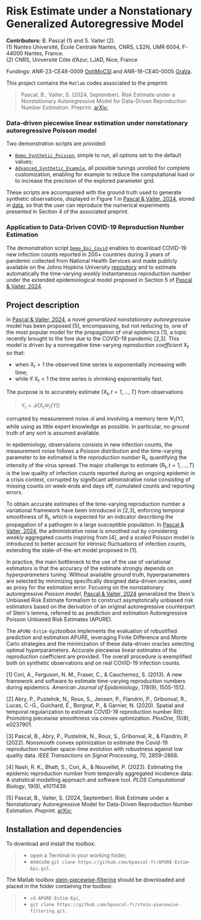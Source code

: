 # Risk Estimate under a Nonstationary Generalized Autoregressive Model 



**Contributors:** B. Pascal (1) and S. Vaiter (2).  
(1) Nantes Université, École Centrale Nantes, CNRS, LS2N, UMR 6004, F-44000 Nantes, France.  
(2) CNRS, Université Côte d’Azur, LJAD, Nice,  France

Fundings: ANR-23-CE48-0009 [OptiMoCSI](https://optimocsi.cnrs.fr/) and ANR-18-CE40-0005 [GraVa](https://samuelvaiter.com/grava/).



This project contains the `Matlab` codes associated to the preprint:

> Pascal, B., Vaiter, S. (2024, September). Risk Estimate under a Nonstationary Autoregressive Model for Data-Driven Reproduction Number  Estimation. Preprint. [arXiv:]()

### Data-driven piecewise linear estimation under nonstationary autoregressive Poisson model

Two demonstration scripts are provided:
- [`Demo_Synthetic_Poisson`](https://github.com/bpascal-fr/APURE-Estim-Epi/blob/main/Demo_Synthetic_Poisson.m), simple to run, all options set to the default values;
- [`Advanced_Synthetic_Example`](https://github.com/bpascal-fr/APURE-Estim-Epi/blob/main/Advanced_Synthetic_Poisson.m), all possible tunings unrolled for complete customization, enabling for example to reduce the computational load or to increase the precision of the explored parameter grid.

These scripts are accompanied with the ground truth used to generate synthetic observations, displayed in Figure 1 in [Pascal & Vaiter, 2024](), stored in [data](https://github.com/bpascal-fr/APURE-Estim-Epi/tree/main/data), so that the user can reproduce the numerical experiments presented in Section 4 of the associated preprint.

### Application to Data-Driven COVID-19 Reproduction Number Estimation

The demonstration script [`Demo_Epi_Covid`](https://github.com/bpascal-fr/APURE-Estim-Epi/blob/main/Demo_Epi_Covid.m) enables to download COVID-19 new infection counts reported in 200+ countries during 3 years of pandemic collected from National Health Services and made publicly available on the Johns Hopkins University [repository](https://coronavirus.jhu.edu/) and to estimate automatically the time-varying *weekly* instantaneous reproduction number under the extended epidemiological model proposed in Section 5 of [Pascal & Vaiter, 2024]().

## Project description

In [Pascal & Vaiter, 2024](), a novel *generalized nonstationary autoregressive* model has been proposed [5], encompassing, but not reducing to, one of the most popular model for the propagation of viral epidemics [1], a topic recently brought to the fore due to the COVID-19 pandemic [2,3].
This model is driven by a nonnegative time-varying *reproduction coefficient* $\mathsf{X}_t$ so that:
- when $\mathsf{X}_t>1$ the observed time series is exponentially increasing with time;
- while if $\mathsf{X}_t < 1$ the time series is shrinking exponentially fast.

The purpose is to accurately estimate $\{\mathsf{X}_t,  t = 1, ..., T\}$ from observations  
> $\mathsf{Y}_t = \mathcal{B} (\mathsf{X}_t \Psi_t(\mathsf{Y}))$  
>
corrupted by measurement noise $\mathcal{B}$ and involving a memory term $\Psi_t(\mathsf{Y})$, while using as little expert knowledge as possible. In particular, no ground truth of any sort is assumed available.

In epidemiology, observations consists in new infection counts, the measurement noise follows a Poisson distribution and the time-varying parameter to be estimated is the *reproduction number* $\mathsf{R}_t$, quantifying the intensity of the virus spread.
The major challenge to estimate $\{ \mathsf{R}_t, t=1,...,T\}$ is the low quality of infection counts reported during an ongoing epidemic in a crisis context, corrupted by significant administrative noise consisting of missing counts on week-ends and days off, cumulated counts and reporting errors.

To obtain accurate estimates of the time-varying reproduction number a variational framework have been introduced in [2,3], enforcing temporal smoothness of $\mathsf{R}_t$, which is expected for an indicator describing the propagation of a pathogen in a large susceptible population.
In [Pascal & Vaiter, 2024](), the administrative noise is smoothed out by considering *weekly* aggregated counts inspiring from [4], and a *scaled* Poisson model is introduced to better account for intrinsic fluctuations of infection counts, extending the state-of-the-art model proposed in [1].

In practice, the main bottleneck to the use of the use of variational estimators is that the accuracy of the estimate strongly depends on *hyperparameters* tuning.
Without available ground truth, hyperparameters are selected by minimizing specifically designed data-driven oracles, used as proxy for the estimation error.
Focusing on the nonstationary autoregressive *Poisson model*, [Pascal & Vaiter, 2024]() generalized the Stein's Unbiased Risk Estimate formalism to construct asymptotically unbiased risk estimators based on the derivation of an original autoregressive counterpart of Stein's lemma, referred to as prediction and estimation Autoregressive Poisson Unbiased Risk Estimates (APURE).

The `APURE-Estim-Epi`toolbox implements the evaluation of robustified prediction and estimation APURE, leveraging Finite Difference and Monte Carlo strategies and the minimization of these data-driven oracles selecting optimal hyperparameters.
Accurate piecewise linear estimates of the reproduction coefficient are provided.
The overall procedure is exemplified both on synthetic observations and on real COVID-19 infection counts.


[1] Cori, A., Ferguson, N. M., Fraser, C., & Cauchemez, S. (2013). A new framework and software to estimate time-varying reproduction numbers during epidemics. *American Journal of Epidemiology*, 178(9), 1505-1512.

[2] Abry, P., Pustelnik, N., Roux, S., Jensen, P., Flandrin, P., Gribonval, R., Lucas, C.-G., Guichard, É., Borgnat, P., & Garnier, N. (2020). Spatial and temporal regularization to estimate COVID-19 reproduction number R(t): Promoting piecewise smoothness via convex optimization. *PlosOne*, 15(8), e0237901.

[3] Pascal, B., Abry, P., Pustelnik, N., Roux, S., Gribonval, R., & Flandrin, P. (2022). Nonsmooth convex optimization to estimate the Covid-19 reproduction number space-time evolution with robustness against low quality data. *IEEE Transactions on Signal Processing*, 70, 2859–2868.

[4] Nash, R. K., Bhatt, S., Cori, A., & Nouvellet, P. (2023). Estimating the epidemic reproduction number from temporally aggregated incidence data: A statistical modelling approach and software tool. *PLOS Computational Biology*, 19(8), e1011439.

[5] Pascal, B., Vaiter, S. (2024, September). Risk Estimate under a Nonstationary Autoregressive Model for Data-Driven Reproduction Number  Estimation. *Preprint*. [arXiv:]()

## Installation and dependencies

To download and install the toolbox:  

> - open a Terminal in your working folder,
> - execute `git clone https://github.com/bpascal-fr/APURE-Estim-Epi.git`.

The Matlab toolbox [stein-piecewise-filtering](https://github.com/bpascal-fr/stein-piecewise-filtering) should be downloaded and placed in the folder containing the toolbox:

> - `cd APURE-Estim-Epi`,
> - `git clone https://github.com/bpascal-fr/stein-piecewise-filtering.git`.
>